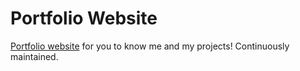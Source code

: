 # Portfolio Website

[Portfolio website](https://joacopaz.github.io/Portfolio_Website/) for you to know me and my projects!
Continuously maintained.

